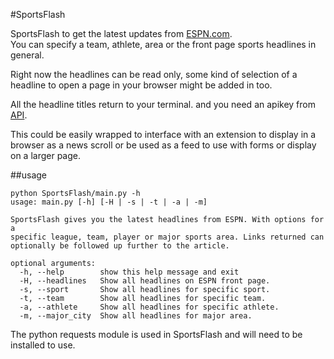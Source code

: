 #SportsFlash


SportsFlash to get the latest updates from [ESPN.com](http://www.espn.com).  
You can specify a team, athlete, area or the front page sports headlines in 
general.

Right now the headlines can be read only, some kind of selection of a headline to
open a page in your browser might be added in too.

All the headline titles return to your terminal. and you need an apikey from [API](developers.espn.com/docs).

This could be easily wrapped to interface with an extension to display in a browser as a
news scroll or be used as a feed to use with forms or display on a larger page.

##usage

    python SportsFlash/main.py -h
    usage: main.py [-h] [-H | -s | -t | -a | -m]

    SportsFlash gives you the latest headlines from ESPN. With options for a
    specific league, team, player or major sports area. Links returned can
    optionally be followed up further to the article.

    optional arguments:
      -h, --help        show this help message and exit
      -H, --headlines   Show all headlines on ESPN front page.
      -s, --sport       Show all headlines for specific sport.
      -t, --team        Show all headlines for specific team.
      -a, --athlete     Show all headlines for specific athlete.
      -m, --major_city  Show all headlines for major area.

The python requests module is used in SportsFlash and will need to be installed to use.
